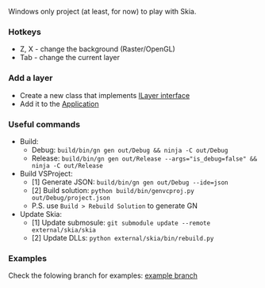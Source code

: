 Windows only project (at least, for now) to play with Skia.

### Hotkeys
- Z, X - change the background (Raster/OpenGL)
- Tab - change the current layer

### Add a layer
- Create a new class that implements [ILayer interface][ILayer]
- Add it to the [Application][Application]


### Useful commands
- Build:
    - Debug: ```build/bin/gn gen out/Debug && ninja -C out/Debug```
    - Release: ```build/bin/gn gen out/Release --args="is_debug=false" && ninja -C out/Release```
- Build VSProject:
    - [1] Generate JSON: ```build/bin/gn gen out/Debug --ide=json```
    - [2] Build solution: ```python build/bin/genvcproj.py out/Debug/project.json```
    - P.S. use ```Build > Rebuild Solution``` to generate GN
- Update Skia:
    - [1] Update submosule: ```git submodule update --remote external/skia/skia```
    - [2] Update DLLs: ```python external/skia/bin/rebuild.py```

### Examples
Check the folowing branch for examples: [example branch][Examples]

[ILayer]: https://github.com/nightelf3/FirstSkiaApp/blob/master/src/include/Interfaces/ILayer.h "ILayer"
[Application]: https://github.com/nightelf3/FirstSkiaApp/blob/master/src/PlatformApplication_win.cpp "Application"
[Examples]: https://github.com/nightelf3/FirstSkiaApp/tree/example "Examples"
